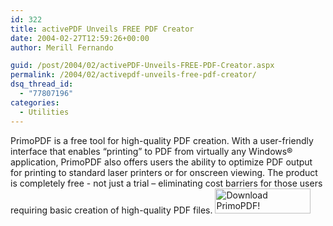 ```yaml
---
id: 322
title: activePDF Unveils FREE PDF Creator
date: 2004-02-27T12:59:26+00:00
author: Merill Fernando

guid: /post/2004/02/activePDF-Unveils-FREE-PDF-Creator.aspx
permalink: /2004/02/activepdf-unveils-free-pdf-creator/
dsq_thread_id:
  - "77807196"
categories:
  - Utilities
---
```

<body xmlns="http://www.w3.org/1999/xhtml">
    <div class="Section1">
        <p class="MsoNormal">
            PrimoPDF is a free tool for high-quality PDF creation. With a user-friendly interface
            that enables “printing” to PDF from virtually any Windows® application, PrimoPDF also
            offers users the ability to optimize PDF output for printing to standard laser printers
            or for onscreen viewing. The product is completely free - not just a trial – eliminating
            cost barriers for those users requiring basic creation of high-quality PDF files.
            <a href="http://www.primopdf.com">
<img src="http://www.activepdf.com/newsletters/PrimoPDFDownloadIcon.gif"
alt="Download PrimoPDF!" width="153" height="40" border="0"></a>  
        </p>
    </div>
</body>